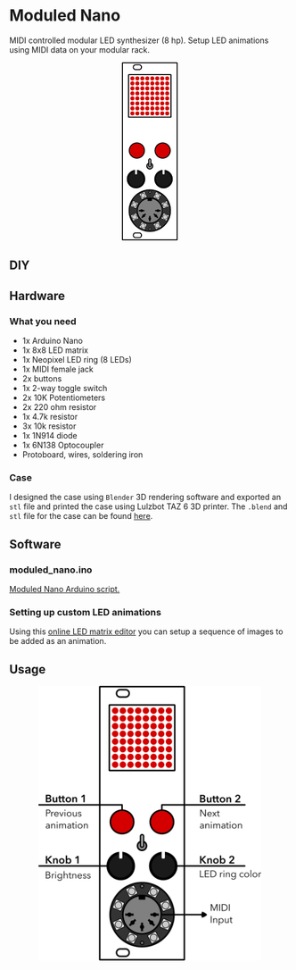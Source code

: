 # Moduled Nano
MIDI controlled modular LED synthesizer (8 hp).
Setup LED animations using MIDI data on your modular rack.

<p align="center"><img src="assets/img/moduled/moduled-nano-front.png" width="100"></p>

## DIY

## Hardware

### What you need
- 1x Arduino Nano
- 1x 8x8 LED matrix
- 1x Neopixel LED ring (8 LEDs)
- 1x MIDI female jack
- 2x buttons
- 1x 2-way toggle switch
- 2x 10K Potentiometers
- 2x 220 ohm resistor
- 1x 4.7k resistor
- 3x 10k resistor
- 1x 1N914 diode
- 1x 6N138 Optocoupler
- Protoboard, wires, soldering iron

### Case
I designed the case using `Blender` 3D rendering software and exported an `stl` file and printed the case using Lulzbot TAZ 6 3D printer. The `.blend` and `stl` file for the case can be found [here](https://github.com/kbsezginel/polycule/tree/master/moduled).

## Software

### moduled_nano.ino
[Moduled Nano Arduino script.](https://github.com/kbsezginel/polycule/blob/master/moduled/moduled_nano.ino)

### Setting up custom LED animations
Using this [online LED matrix editor](https://xantorohara.github.io/led-matrix-editor/) you can setup a sequence of images to be added as an animation.

## Usage
<p align="center"><img src="assets/img/moduled/moduled-nano-usage.png" width="400"></p>
